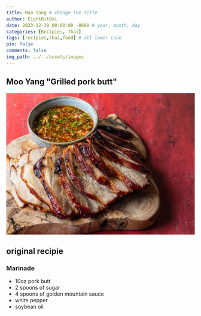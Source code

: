 ```yaml
---
title: Moo Yang # change the title
author: EightBitOni
date: 2023-12-30 00:00:00 -0600 # year, month, day
categories: [Recipies, Thai]
tags: [recipies,thai,food] # all lower case
pin: false
comments: false
img_path: ../../assets/images
---
```

## Moo Yang "Grilled pork butt"

![mooyang](<../../../assets/images/Pasted image 20220712023802.png>)

## original recipie

### Marinade

- 10oz pork butt
- 2 spoons of sugar
- 4 spoons of golden mountain sauce
- white pepper 
- soybean oil


